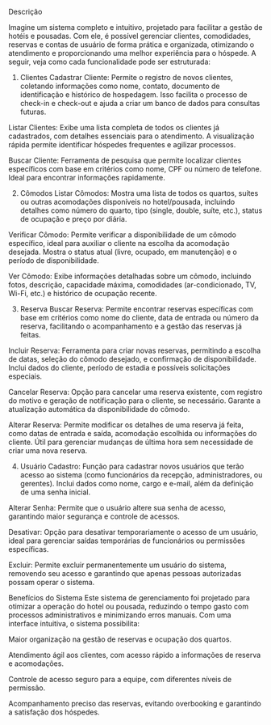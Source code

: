 Descrição

Imagine um sistema completo e intuitivo, projetado para facilitar a gestão de hotéis e pousadas. Com ele, é possível gerenciar clientes, comodidades, reservas e contas de usuário de forma prática e organizada, otimizando o atendimento e proporcionando uma melhor experiência para o hóspede. A seguir, veja como cada funcionalidade pode ser estruturada:

1. Clientes
Cadastrar Cliente: Permite o registro de novos clientes, coletando informações como nome, contato, documento de identificação e histórico de hospedagem. Isso facilita o processo de check-in e check-out e ajuda a criar um banco de dados para consultas futuras.

Listar Clientes: Exibe uma lista completa de todos os clientes já cadastrados, com detalhes essenciais para o atendimento. A visualização rápida permite identificar hóspedes frequentes e agilizar processos.

Buscar Cliente: Ferramenta de pesquisa que permite localizar clientes específicos com base em critérios como nome, CPF ou número de telefone. Ideal para encontrar informações rapidamente.

2. Cômodos
Listar Cômodos: Mostra uma lista de todos os quartos, suítes ou outras acomodações disponíveis no hotel/pousada, incluindo detalhes como número do quarto, tipo (single, double, suíte, etc.), status de ocupação e preço por diária.

Verificar Cômodo: Permite verificar a disponibilidade de um cômodo específico, ideal para auxiliar o cliente na escolha da acomodação desejada. Mostra o status atual (livre, ocupado, em manutenção) e o período de disponibilidade.

Ver Cômodo: Exibe informações detalhadas sobre um cômodo, incluindo fotos, descrição, capacidade máxima, comodidades (ar-condicionado, TV, Wi-Fi, etc.) e histórico de ocupação recente.

3. Reserva
Buscar Reserva: Permite encontrar reservas específicas com base em critérios como nome do cliente, data de entrada ou número da reserva, facilitando o acompanhamento e a gestão das reservas já feitas.

Incluir Reserva: Ferramenta para criar novas reservas, permitindo a escolha de datas, seleção do cômodo desejado, e confirmação de disponibilidade. Inclui dados do cliente, período de estadia e possíveis solicitações especiais.

Cancelar Reserva: Opção para cancelar uma reserva existente, com registro do motivo e geração de notificação para o cliente, se necessário. Garante a atualização automática da disponibilidade do cômodo.

Alterar Reserva: Permite modificar os detalhes de uma reserva já feita, como datas de entrada e saída, acomodação escolhida ou informações do cliente. Útil para gerenciar mudanças de última hora sem necessidade de criar uma nova reserva.

4. Usuário
Cadastro: Função para cadastrar novos usuários que terão acesso ao sistema (como funcionários da recepção, administradores, ou gerentes). Inclui dados como nome, cargo e e-mail, além da definição de uma senha inicial.

Alterar Senha: Permite que o usuário altere sua senha de acesso, garantindo maior segurança e controle de acessos.

Desativar: Opção para desativar temporariamente o acesso de um usuário, ideal para gerenciar saídas temporárias de funcionários ou permissões específicas.

Excluir: Permite excluir permanentemente um usuário do sistema, removendo seu acesso e garantindo que apenas pessoas autorizadas possam operar o sistema.

Benefícios do Sistema
Este sistema de gerenciamento foi projetado para otimizar a operação do hotel ou pousada, reduzindo o tempo gasto com processos administrativos e minimizando erros manuais. Com uma interface intuitiva, o sistema possibilita:

Maior organização na gestão de reservas e ocupação dos quartos.

Atendimento ágil aos clientes, com acesso rápido a informações de reserva e acomodações.

Controle de acesso seguro para a equipe, com diferentes níveis de permissão.

Acompanhamento preciso das reservas, evitando overbooking e garantindo a satisfação dos hóspedes.


